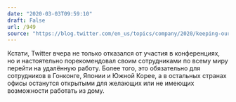 ```yaml
---
date: "2020-03-03T09:59:10"
draft: False
url: /949
source: "https://blog.twitter.com/en_us/topics/company/2020/keeping-our-employees-and-partners-safe-during-coronavirus.html"
---
```


Кстати, Twitter вчера не только отказался от участия в конференциях, но и настоятельно порекомендовал своим сотрудниками по всему миру перейти на удалённую работу. Более того, это обязательно для сотрудников в Гонконге, Японии и Южной Корее, а в остальных странах офисы останутся открытыми для желающих или не имеющих возможности работать из дому.
